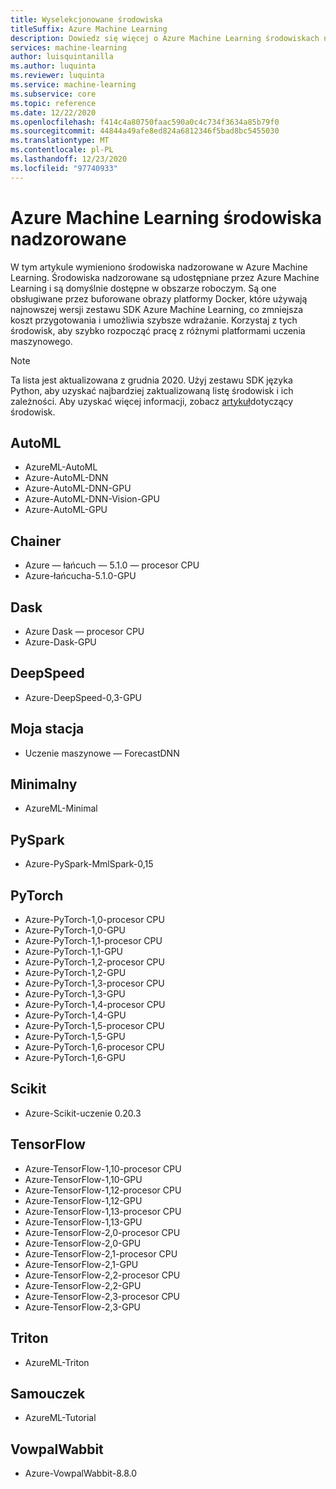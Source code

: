 ```yaml
---
title: Wyselekcjonowane środowiska
titleSuffix: Azure Machine Learning
description: Dowiedz się więcej o Azure Machine Learning środowiskach nadzorowanych, zestawie wstępnie skonfigurowanych środowisk, które ułatwiają skrócenie czasu przygotowania eksperymentu i wdrożenia.
services: machine-learning
author: luisquintanilla
ms.author: luquinta
ms.reviewer: luquinta
ms.service: machine-learning
ms.subservice: core
ms.topic: reference
ms.date: 12/22/2020
ms.openlocfilehash: f414c4a80750faac590a0c4c734f3634a85b79f0
ms.sourcegitcommit: 44844a49afe8ed824a6812346f5bad8bc5455030
ms.translationtype: MT
ms.contentlocale: pl-PL
ms.lasthandoff: 12/23/2020
ms.locfileid: "97740933"
---
```

# <a name="azure-machine-learning-curated-environments"></a>Azure Machine Learning środowiska nadzorowane

W tym artykule wymieniono środowiska nadzorowane w Azure Machine Learning. Środowiska nadzorowane są udostępniane przez Azure Machine Learning i są domyślnie dostępne w obszarze roboczym. Są one obsługiwane przez buforowane obrazy platformy Docker, które używają najnowszej wersji zestawu SDK Azure Machine Learning, co zmniejsza koszt przygotowania i umożliwia szybsze wdrażanie. Korzystaj z tych środowisk, aby szybko rozpocząć pracę z różnymi platformami uczenia maszynowego.

> [!NOTE]
> Ta lista jest aktualizowana z grudnia 2020. Użyj zestawu SDK języka Python, aby uzyskać najbardziej zaktualizowaną listę środowisk i ich zależności. Aby uzyskać więcej informacji, zobacz [artykuł](./how-to-use-environments.md#use-a-curated-environment)dotyczący środowisk.

## <a name="automl"></a>AutoML

- AzureML-AutoML
- Azure-AutoML-DNN
- Azure-AutoML-DNN-GPU
- Azure-AutoML-DNN-Vision-GPU
- Azure-AutoML-GPU

## <a name="chainer"></a>Chainer

- Azure — łańcuch — 5.1.0 — procesor CPU
- Azure-łańcucha-5.1.0-GPU

## <a name="dask"></a>Dask

- Azure Dask — procesor CPU
- Azure-Dask-GPU

## <a name="deepspeed"></a>DeepSpeed

- Azure-DeepSpeed-0,3-GPU

## <a name="hyperdrive"></a>Moja stacja

- Uczenie maszynowe — ForecastDNN

## <a name="minimal"></a>Minimalny

- AzureML-Minimal

## <a name="pyspark"></a>PySpark

- Azure-PySpark-MmlSpark-0,15

## <a name="pytorch"></a>PyTorch

- Azure-PyTorch-1,0-procesor CPU
- Azure-PyTorch-1,0-GPU
- Azure-PyTorch-1,1-procesor CPU
- Azure-PyTorch-1,1-GPU
- Azure-PyTorch-1,2-procesor CPU
- Azure-PyTorch-1,2-GPU
- Azure-PyTorch-1,3-procesor CPU
- Azure-PyTorch-1,3-GPU
- Azure-PyTorch-1,4-procesor CPU
- Azure-PyTorch-1,4-GPU
- Azure-PyTorch-1,5-procesor CPU
- Azure-PyTorch-1,5-GPU
- Azure-PyTorch-1,6-procesor CPU
- Azure-PyTorch-1,6-GPU

## <a name="scikit"></a>Scikit

- Azure-Scikit-uczenie 0.20.3

## <a name="tensorflow"></a>TensorFlow

- Azure-TensorFlow-1,10-procesor CPU
- Azure-TensorFlow-1,10-GPU
- Azure-TensorFlow-1,12-procesor CPU
- Azure-TensorFlow-1,12-GPU
- Azure-TensorFlow-1,13-procesor CPU
- Azure-TensorFlow-1,13-GPU
- Azure-TensorFlow-2,0-procesor CPU
- Azure-TensorFlow-2,0-GPU
- Azure-TensorFlow-2,1-procesor CPU
- Azure-TensorFlow-2,1-GPU
- Azure-TensorFlow-2,2-procesor CPU
- Azure-TensorFlow-2,2-GPU
- Azure-TensorFlow-2,3-procesor CPU
- Azure-TensorFlow-2,3-GPU

## <a name="triton"></a>Triton

- AzureML-Triton

## <a name="tutorial"></a>Samouczek

- AzureML-Tutorial

## <a name="vowpalwabbit"></a>VowpalWabbit

- Azure-VowpalWabbit-8.8.0